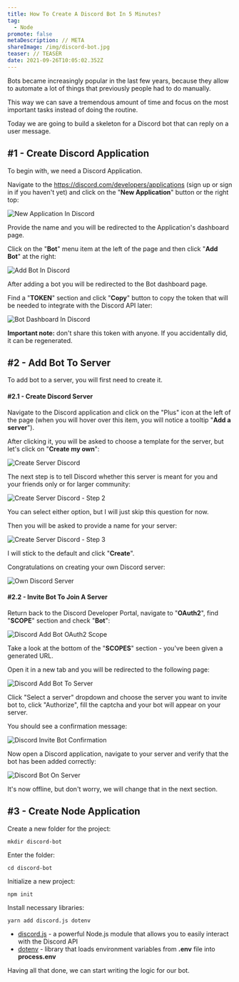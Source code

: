 ```yaml
---
title: How To Create A Discord Bot In 5 Minutes?
tag:
  - Node
promote: false
metaDescription: // META
shareImage: /img/discord-bot.jpg
teaser: // TEASER
date: 2021-09-26T10:05:02.352Z
---
```

Bots became increasingly popular in the last few years, because they allow to automate a lot of things that previously people had to do manually.

This way we can save a tremendous amount of time and focus on the most important tasks instead of doing the routine.

Today we are going to build a skeleton for a Discord bot that can reply on a user message.

## \#1 - Create Discord Application

To begin with, we need a Discord Application.

Navigate to the <https://discord.com/developers/applications> (sign up or sign in if you haven't yet) and click on the "**New Application**" button or the right top:

![New Application In Discord](/img/screenshot-2021-09-25-at-12.37.08.png "New Application In Discord")

Provide the name and you will be redirected to the Application's dashboard page.

Click on the "**Bot**" menu item at the left of the page and then click "**Add Bot**" at the right:

![Add Bot In Discord](/img/screenshot-2021-09-25-at-12.38.24.png "Add Bot In Discord")

After adding a bot you will be redirected to the Bot dashboard page.

Find a "**TOKEN**" section and click "**Copy**" button to copy the token that will be needed to integrate with the Discord API later:

![Bot Dashboard In Discord](/img/screenshot-2021-09-25-at-12.40.29.png "Bot Dashboard In Discord")

**Important note:** don't share this token with anyone. If you accidentally did, it can be regenerated.

## \#2 - Add Bot To Server

To add bot to a server, you will first need to create it.

#### \#2.1 - Create Discord Server

Navigate to the Discord application and click on the "Plus" icon at the left of the page (when you will hover over this item, you will notice a tooltip "**Add a server**").

After clicking it, you will be asked to choose a template for the server, but let's click on "**Create my own**":

![Create Server Discord](/img/screenshot-2021-09-25-at-12.55.54.png "Create Server Discord")

The next step is to tell Discord whether this server is meant for you and your friends only or for larger community:

![Create Server Discord - Step 2](/img/screenshot-2021-09-25-at-12.56.02.png "Create Server Discord - Step 2")

You can select either option, but I will just skip this question for now.

Then you will be asked to provide a name for your server:

![Create Server Discord - Step 3](/img/screenshot-2021-09-25-at-12.56.13.png "Create Server Discord - Step 3")

I will stick to the default and click "**Create**".

Congratulations on creating your own Discord server:

![Own Discord Server](/img/screenshot-2021-09-25-at-12.52.45.png "Own Discord Server")

#### \#2.2 - Invite Bot To Join A Server

Return back to the Discord Developer Portal, navigate to "**OAuth2**", find "**SCOPE**" section and check "**Bot**":

![Discord Add Bot OAuth2 Scope](/img/screenshot-2021-09-25-at-13.00.48.png "Discord Add Bot OAuth2 Scope")

Take a look at the bottom of the "**SCOPES**" section - you've been given a generated URL.

Open it in a new tab and you will be redirected to the following page:

![Discord Add Bot To Server](/img/screenshot-2021-09-25-at-13.02.49.png "Discord Add Bot To Server")

Click "Select a server" dropdown and choose the server you want to invite bot to, click "Authorize", fill the captcha and your bot will appear on your server.

You should see a confirmation message:

![Discord Invite Bot Confirmation](/img/screenshot-2021-09-25-at-13.04.09.png "Discord Invite Bot Confirmation")

Now open a Discord application, navigate to your server and verify that the bot has been added correctly:

![Discord Bot On Server](/img/screenshot-2021-09-25-at-13.07.50.png "Discord Bot On Server")

It's now offline, but don't worry, we will change that in the next section.

## \#3 - Create Node Application

Create a new folder for the project:

`mkdir discord-bot`

Enter the folder:

`cd discord-bot`

Initialize a new project:

`npm init`

Install necessary libraries:

`yarn add discord.js dotenv`

* [discord.js](https://www.npmjs.com/package/discord.js) - a powerful Node.js module that allows you to easily interact with the Discord API
* [dotenv](https://www.npmjs.com/package/dotenv) - library that loads environment variables from **.env** file into **process.env**

Having all that done, we can start writing the logic for our bot.